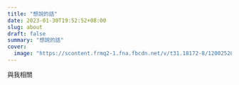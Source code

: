 ```yaml
---
title: "想說的話"
date: 2023-01-30T19:52:52+08:00
slug: about
draft: false
summary: "想說的話"
cover:
  image: "https://scontent.frmq2-1.fna.fbcdn.net/v/t31.18172-8/12002520_1212370265443502_7037217889465054503_o.jpg?_nc_cat=102&ccb=1-7&_nc_sid=e3f864&_nc_ohc=xoXh46ZruEkAX-hCXUj&_nc_ht=scontent.frmq2-1.fna&oh=00_AfB2_i_w8wG4R8vx1tUelLRhDmmuglzs2HuGUwvl1LOMHA&oe=63FF1204" # image path/url
---
```


與我相關

